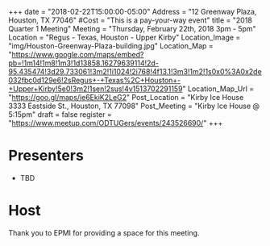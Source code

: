 +++
date = "2018-02-22T15:00:00-05:00"
Address = "12 Greenway Plaza, Houston, TX 77046"
#Cost = "This is a pay-your-way event"
title = "2018 Quarter 1 Meeting"
Meeting = "Thursday, February 22th, 2018 3pm - 5pm"
Location = "Regus - Texas, Houston - Upper Kirby"
Location_Image = "img/Houston-Greenway-Plaza-building.jpg"
Location_Map = "https://www.google.com/maps/embed?pb=!1m14!1m8!1m3!1d13858.16279639114!2d-95.435474!3d29.733061!3m2!1i1024!2i768!4f13.1!3m3!1m2!1s0x0%3A0x2de032fbc0d129e6!2sRegus+-+Texas%2C+Houston+-+Upper+Kirby!5e0!3m2!1sen!2sus!4v1513702291159"
Location_Map_Url = "https://goo.gl/maps/ie6EkiK2LeG2"
Post_Location = "Kirby Ice House 3333 Eastside St., Houston, TX 77098"
Post_Meeting = "Kirby Ice House @ 5:15pm"
draft = false
register = "https://www.meetup.com/ODTUGers/events/243526690/"
+++

# Presenters
- TBD

# Host
Thank you to EPMI for providing a space for this meeting.